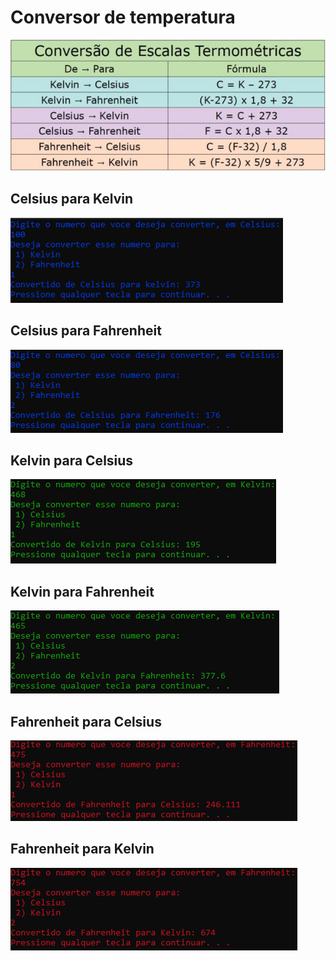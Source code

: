<h1>Conversor de temperatura</h1>
<img src= "/img/conversao-de-escalas-termometricas-tabela.jpg" alt = "tabela de conversão">

<h2>Celsius para Kelvin</h2>
<img src= "/img/celsius-kelvin.png" alt = "Conversão de Celsius para Kelvin">

<h2>Celsius para Fahrenheit</h2>
<img src= "/img/celsius-fahrenheit.png" alt = "Conversão de Celsius para Fahrenheit ">

<h2>Kelvin para Celsius</h2>
<img src= "/img/kelvin-celsius.png" alt = "Conversão de Kelvin para Celsius">

<h2>Kelvin para Fahrenheit</h2>
<img src= "/img/kelvin-fahrenheit.png" alt = "Conversão de Kelvin para Fahrenheit">

<h2>Fahrenheit para Celsius</h2>
<img src= "/img/fahrenheit-celsius.png" alt = "Conversão de Fahrenheit para Celsius">

<h2>Fahrenheit para Kelvin</h2>
<img src= "/img/fahrenheit-kelvin.png" alt = "Conversão de Fahrenheit para Kelvin">
